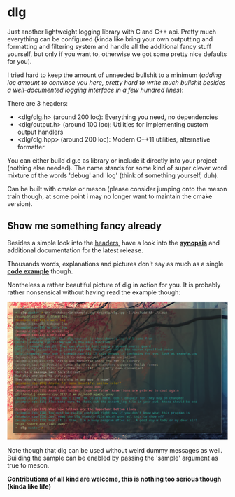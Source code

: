 dlg
===

Just another lightweight logging library with C and C++ api.
Pretty much everything can be configured (kinda like bring your own outputting
and formatting and filtering system and handle all the additional 
fancy stuff yourself, but only if you want to, otherwise we got some 
pretty nice defaults for you).

I tried hard to keep the amount of unneeded bullshit to a minimum (*adding loc 
amount to convince you here, pretty hard to write much bullshit besides a 
well-documented logging interface in a few hundred lines*):

There are 3 headers:

- <dlg/dlg.h> (around 200 loc): Everything you need, no dependencies
- <dlg/output.h> (around 100 loc): Utilities for implementing custom output handlers
- <dlg/dlg.hpp> (around 200 loc): Modern C++11 utilities, alternative formatter

You can either build dlg.c as library or include it directly into your project 
(nothing else needed).
The name stands for some kind of super clever word mixture of the words 'debug' 
and 'log' (think of something yourself, duh).

Can be built with cmake or meson (please consider jumping onto the meson train though,
at some point i may no longer want to maintain the cmake version).

## Show me something fancy already

Besides a simple look into the [headers](include/dlg), have a look into the 
__[synopsis](docs/v0.2.md)__ and additional documentation for the latest release.

Thousands words, explanations and pictures don't say as much as a single __[code example](docs/examples/example.cpp)__ though.

Nontheless a rather beautiful picture of dlg in action for you. It is probably rather nonsensical without
having read the example though:

![Here should a beautiful picture of dlg in action be erected. What a shame!](docs/examples/example.png)

Note though that dlg can be used without weird dummy messages as well.
Building the sample can be enabled by passing the 'sample' argument as true to meson.

__Contributions of all kind are welcome, this is nothing too serious though (kinda like life)__
